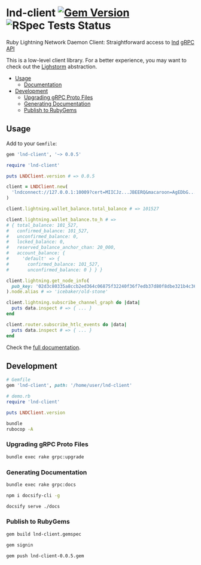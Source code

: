 # lnd-client [![Gem Version](https://badge.fury.io/rb/lnd-client.svg)](https://badge.fury.io/rb/lnd-client) ![RSpec Tests Status](https://github.com/icebaker/lnd-client/actions/workflows/ruby-rspec-tests.yml/badge.svg)

Ruby Lightning Network Daemon Client: Straightforward access to [lnd](https://github.com/lightningnetwork/lnd) [gRPC API](https://lightning.engineering/api-docs/api/lnd/#grpc)

This is a low-level client library. For a better experience, you may want to check out the [Lighstorm](https://github.com/icebaker/lighstorm) abstraction.

- [Usage](#usage)
  - [Documentation](https://icebaker.github.io/lnd-client)
- [Development](#development)
  - [Upgrading gRPC Proto Files](#upgrading-grpc-proto-files)
  - [Generating Documentation](#generating-documentation)
  - [Publish to RubyGems](#publish-to-rubygems)

## Usage

Add to your `Gemfile`:

```ruby
gem 'lnd-client', '~> 0.0.5'
```

```ruby
require 'lnd-client'

puts LNDClient.version # => 0.0.5

client = LNDClient.new(
  'lndconnect://127.0.0.1:10009?cert=MIICJz...JBEERQ&macaroon=AgEDbG...45ukJ4'
)

client.lightning.wallet_balance.total_balance # => 101527

client.lightning.wallet_balance.to_h # =>
# { total_balance: 101_527,
#   confirmed_balance: 101_527,
#   unconfirmed_balance: 0,
#   locked_balance: 0,
#   reserved_balance_anchor_chan: 20_000,
#   account_balance: {
#     'default' => {
#       confirmed_balance: 101_527,
#       unconfirmed_balance: 0 } } }

client.lightning.get_node_info(
  pub_key: '02d3c80335a8ccb2ed364c06875f32240f36f7edb37d80f8dbe321b4c364b6e997'
).node.alias # => 'icebaker/old-stone'

client.lightning.subscribe_channel_graph do |data|
  puts data.inspect # => { ... }
end

client.router.subscribe_htlc_events do |data|
  puts data.inspect # => { ... }
end
```

Check the [full documentation](https://icebaker.github.io/lnd-client).

## Development

```ruby
# Gemfile
gem 'lnd-client', path: '/home/user/lnd-client'

# demo.rb
require 'lnd-client'

puts LNDClient.version
```

```sh
bundle
rubocop -A
```

### Upgrading gRPC Proto Files

```sh
bundle exec rake grpc:upgrade
```

### Generating Documentation

```sh
bundle exec rake grpc:docs

npm i docsify-cli -g

docsify serve ./docs
```

### Publish to RubyGems

```sh
gem build lnd-client.gemspec

gem signin

gem push lnd-client-0.0.5.gem
```
